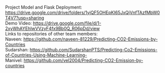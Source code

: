 Project Model and Flask Deployment: https://drive.google.com/drive/folders/1yjQF5OHEpKI65JxQjVnfTAzfMbW0T4V7?usp=sharing <br>
Demo Video: https://drive.google.com/file/d/1-2xyWhAYEhIwVVzyF4fx9Bb0Q_R06pDd/view <br>
Links to repositories of other team members: <br>
Naveen: https://github.com/naveen-81229/Predicting-CO2-Emissions-by-Countries <br>
Sudarshan: https://github.com/SudarshanPTS/Predicting-Co2-Emissions-of-Countries-Using-Machine-Learning- <br>
Manivel: https://github.com/vel2004/Predicting-CO2-Emission-by-countries
